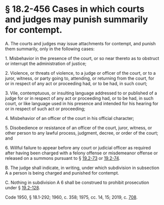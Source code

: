 # § 18.2-456 Cases in which courts and judges may punish summarily for contempt.

<p>A. The courts and judges may issue attachments for contempt, and punish them summarily, only in the following cases:</p><p>1. Misbehavior in the presence of the court, or so near thereto as to obstruct or interrupt the administration of justice;</p><p>2. Violence, or threats of violence, to a judge or officer of the court, or to a juror, witness, or party going to, attending, or returning from the court, for or in respect of any act or proceeding had, or to be had, in such court;</p><p>3. Vile, contemptuous, or insulting language addressed to or published of a judge for or in respect of any act or proceeding had, or to be had, in such court, or like language used in his presence and intended for his hearing for or in respect of such act or proceeding;</p><p>4. Misbehavior of an officer of the court in his official character;</p><p>5. Disobedience or resistance of an officer of the court, juror, witness, or other person to any lawful process, judgment, decree, or order of the court; and</p><p>6. Willful failure to appear before any court or judicial officer as required after having been charged with a felony offense or misdemeanor offense or released on a summons pursuant to § <a href='/vacode/19.2-73/'>19.2-73</a> or <a href='/vacode/19.2-74/'>19.2-74</a>.</p><p>B. The judge shall indicate, in writing, under which subdivision in subsection A a person is being charged and punished for contempt.</p><p>C. Nothing in subdivision A 6 shall be construed to prohibit prosecution under § <a href='/vacode/19.2-128/'>19.2-128</a>.</p><p>Code 1950, § 18.1-292; 1960, c. 358; 1975, cc. 14, 15; 2019, c. <a href='http://lis.virginia.gov/cgi-bin/legp604.exe?191+ful+CHAP0708'>708</a>.</p>